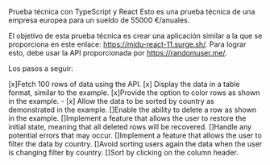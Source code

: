 Prueba técnica con TypeScript y React
Esto es una prueba técnica de una empresa europea para un sueldo de 55000 €/anuales.

El objetivo de esta prueba técnica es crear una aplicación similar a la que se proporciona en este enlace: https://midu-react-11.surge.sh/. Para lograr esto, debe usar la API proporcionada por https://randomuser.me/.

Los pasos a seguir:

 [x]Fetch 100 rows of data using the API.
 [x] Display the data in a table format, similar to the example.
 [x]Provide the option to color rows as shown in the example. - 
 [x] Allow the data to be sorted by country as demonstrated in the example.
 []Enable the ability to delete a row as shown in the example.
 []Implement a feature that allows the user to restore the initial state, meaning that all deleted rows will be recovered.
 []Handle any potential errors that may occur.
 []Implement a feature that allows the user to filter the data by country.
 []Avoid sorting users again the data when the user is changing filter by country.
 []Sort by clicking on the column header.